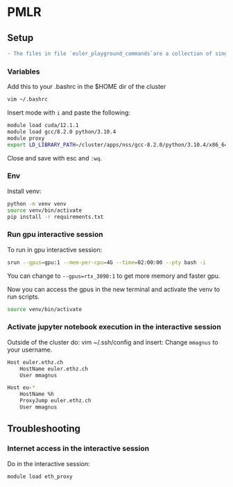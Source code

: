 # PMLR
## Setup

```diff 
- The files in file `euler_playground_commands`are a collection of single commands and not runable scripts.
```




### Variables
Add this to your .bashrc in the $HOME dir of the cluster
```bash
vim ~/.bashrc
```
Insert mode with `i` and paste the following:
```bash
module load cuda/12.1.1
module load gcc/8.2.0 python/3.10.4
module proxy
export LD_LIBRARY_PATH=/cluster/apps/nss/gcc-8.2.0/python/3.10.4/x86_64/lib64:$LD_LIBRARY_PATH
```
Close and save with esc and `:wq`.


### Env
Install venv:
```bash
python -m venv venv
source venv/bin/activate
pip install -r requirements.txt
```

### Run gpu interactive session
To run in gpu interactive session:

```bash
srun --gpus=gpu:1 --mem-per-cpu=4G --time=02:00:00 --pty bash -i 
```
You can change to `--gpus=rtx_3090:1` to get more memory and faster gpu.

Now you can access the gpus in the new terminal and activate the venv to run scripts.
```bash
source venv/bin/activate
```

### Activate jupyter notebook execution in the interactive session
Outside of the cluster do: vim ~/.ssh/config and insert:
Change `mmagnus` to your username.

```bash
Host euler.ethz.ch
    HostName euler.ethz.ch
    User mmagnus

Host eu-*
    HostName %h
    ProxyJump euler.ethz.ch
    User mmagnus
``` 


## Troubleshooting
### Internet access in the interactive session
Do in the interactive session:
```bash
module load eth_proxy
```

